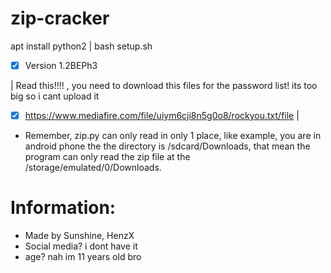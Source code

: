 # zip-cracker
apt install python2
| 
bash setup.sh

- [x] Version 1.2BEPh3

|
Read this!!!!
, you need to download this files for the password list! its too big so i cant upload it

- [x] https://www.mediafire.com/file/uiym6cji8n5g0o8/rockyou.txt/file
|
- Remember, zip.py can only read in only 1 place, like example, you are in android phone the the directory is /sdcard/Downloads, that mean the program can only read the zip file at the /storage/emulated/0/Downloads.

# Information:
- Made by Sunshine, HenzX
- Social media? i dont have it
- age? nah im 11 years old bro

